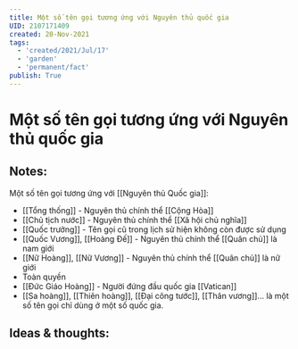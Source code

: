```yaml
---
title: Một số tên gọi tương ứng với Nguyên thủ quốc gia
UID: 2107171409
created: 20-Nov-2021
tags:
  - 'created/2021/Jul/17'
  - 'garden'
  - 'permanent/fact'
publish: True
---
```

# Một số tên gọi tương ứng với Nguyên thủ quốc gia

## Notes:
Một số tên gọi tương ứng với [[Nguyên thủ Quốc gia]]:

- [[Tổng thống]] - Nguyên thủ chính thể [[Cộng Hòa]]
- [[Chủ tịch nước]] - Nguyên thủ chính thể [[Xã hội chủ nghĩa]]
- [[Quốc trưởng]] - Tên gọi cũ trong lịch sử hiện không còn được sử dụng
- [[Quốc Vương]], [[Hoàng Đế]] - Nguyên thủ chính thể [[Quân chủ]] là nam giới
- [[Nữ Hoàng]], [[Nữ Vương]] - Nguyên thủ chính thể [[Quân chủ]] là nữ giới
- Toàn quyền
- [[Đức Giáo Hoàng]] - Người đứng đầu quốc gia [[Vatican]]
- [[Sa hoàng]], [[Thiên hoàng]], [[Đại công tước]], [[Thân vương]]... là một số tên gọi chỉ dùng ở một số quốc gia.

## Ideas & thoughts:

